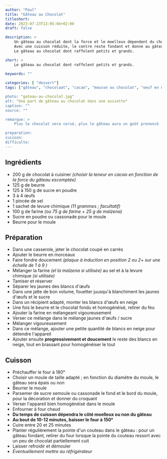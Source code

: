 ```yaml
---
author: "Paul"
title: "Gâteau au Chocolat"
titleshort:
date: 2023-07-23T13:05:04+02:00
draft: false

description: >
    Un gâteau au chocolat dont la force et le moelleux dépendent du chocolat utilisé et du temps de cuisson.<br>
    Avec une cuisson réduite, le centre reste fondant et donne au gâteau toute sa saveur.<br>
    Le gâteau au chocolat dont raffolent petits et grands.

short: >
    Le gâteau au chocolat dont raffolent petits et grands.
    
keywords: ""

categories: [ "dessert"]
tags: ["gâteau", "chocolaat", "cacao", "mousse au chocolat", "oeuf en neige", "oeuf blanchi", "farine", maïzena", "moelleux"]

photo: "gateau-au-chocolat.jpg"
alt: "Une part de gâteau au chocolat dans une assiette"
caption: ""
source: ""

remarque: >
    Plus le chocolat sera corsé, plus le gâteau aura un goût prononcé

preparation: 
cuisson: 
difficulte:
---
```



## Ingrédients
- 200 g de chocolat à cuisiner *(choisir la teneur en cacao en fonction de la force du gâteau escomptée)*
- 125 g de beurre
- 125 à 150 g de sucre en poudre
- 3 à 4 &oelig;ufs
- 1 pincée de sel
- 1 sachet de levure chimique *(11 grammes ; facultatif)*
- 100 g de farine *(ou 75 g de farine + 25 g de maïzena)*
- Sucre en poudre ou cassonade pour le moule
- Beurre pour le moule

## Préparation
- Dans une casserole, jeter le chocolat coupé en carrés
- Ajouter le beurre en morceaux
- Faire fondre doucement *(plaque à induction en position 2 ou 2+ sur une échelle de 1 à 9 )*
- Mélanger la farine *(el la maïzena si utilisée)* au sel et à la levure chimique *(si utilisée)*
- Tamiser et réserver
- Séparer les jaunes des blancs d'&oelig;ufs
- Dans une jatte de bon volume, fouetter juusqu'à blanchiment les jaunes d'&oelig;ufs et le sucre
- Dans un récipient adapté, monter les blancs d'&oelig;ufs en neige
- Une fois le beurre et le chocolat fondu et homogénéisé, retirer du feu
- Ajouter la farine en mélangeant vigoureusement
- Verser ce mélange dans le mélange jaunes d'&oelig;ufs / sucre
- Mélanger vigoureusement
- Dans ce mélange, ajouter une petite quantité de blancs en neige pour détendre l'appareil
- Ajouter ensuite **progressivement et doucement** le reste des blancs en neige, tout en brassant pour homogénéiser le tout
## Cuisson
- Préchauffer le four à 180°
- Choisir un moule de taille adapté ; en fonction du diamètre du moule, le gâteau sera épais ou non
- Beurrer le moule
- Parsemer de sucre semoule ou cassonade le fond et le bord du moule, pour la décoration et donner du croquant
- Verser l'appareil bien homogénéisé dans le moule
- Enfourner à four chaud
- **Du temps de cuisson dépendra le côté moelleux ou non du gâteau**
- **Au bout de 10-12 minutes, baisser le four à 150°**
- Cuire entre 20 et 25 minutes
- Planter régulièrement la pointe d'un couteau dans le gâteau : pour un gâteau fondant, retirer du four lorsque la pointe du couteau ressort avec un peu de chocolat partiellement cuit
- Laisser refroidir et démouler
- *Éventuellement mettre au réfrigérateur*